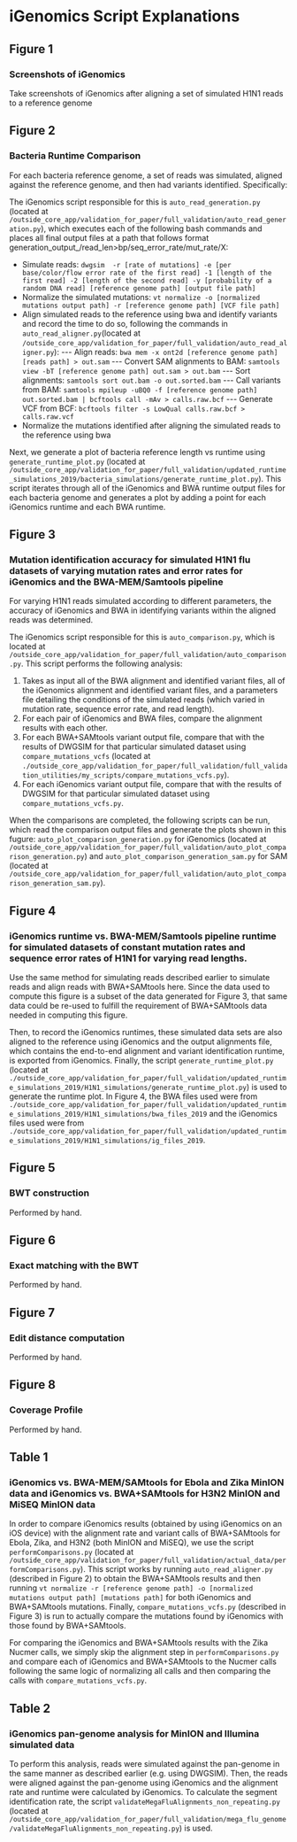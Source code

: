# iGenomics Script Explanations
## Figure 1
### Screenshots of iGenomics
Take screenshots of iGenomics after aligning a set of simulated H1N1 reads to a reference genome

## Figure 2
### Bacteria Runtime Comparison
For each bacteria reference genome, a set of reads was simulated, aligned against the reference genome, and then had variants identified. Specifically:

The iGenomics script responsible for this is `auto_read_generation.py` (located at `/outside_core_app/validation_for_paper/full_validation/auto_read_generation.py`), which executes each of the following bash commands and places all final output files at a path that follows format generation_output_<bacteria name>/read_len<read len>>bp/seq_error_rate<sequencing error rate>/mut_rate<mutation rate>/X:
- Simulate reads: `dwgsim  -r [rate of mutations] -e [per base/color/flow error rate of the first read] -1 [length of the first read] -2 [length of the second read] -y [probability of a random DNA read] [reference genome path] [output file path]`
- Normalize the simulated mutations: `vt normalize -o [normalized mutations output path] -r [reference genome path] [VCF file path]`
- Align simulated reads to the reference using bwa and identify variants and record the time to do so, following the commands in `auto_read_aligner.py`(located at `/outside_core_app/validation_for_paper/full_validation/auto_read_aligner.py`):
--- Align reads: `bwa mem -x ont2d [reference genome path] [reads path] > out.sam`
--- Convert SAM alignments to BAM: `samtools view -bT [reference genome path] out.sam > out.bam`
--- Sort alignments: `samtools sort out.bam -o out.sorted.bam`
--- Call variants from BAM: `samtools mpileup -uBQ0 -f [reference genome path] out.sorted.bam | bcftools call -mAv > calls.raw.bcf`
--- Generate VCF from BCF: `bcftools filter -s LowQual calls.raw.bcf > calls.raw.vcf`
- Normalize the mutations identified after aligning the simulated reads to the reference using bwa

Next, we generate a plot of bacteria reference length vs runtime using `generate_runtime_plot.py` (located at `/outside_core_app/validation_for_paper/full_validation/updated_runtime_simulations_2019/bacteria_simulations/generate_runtime_plot.py`). This script iterates through all of the iGenomics and BWA runtime output files for each bacteria genome and generates a plot by adding a point for each iGenomics runtime and each BWA runtime.

## Figure 3
### Mutation identification accuracy for simulated H1N1 flu datasets of varying mutation rates and error rates for iGenomics and the BWA-MEM/Samtools pipeline

For varying H1N1 reads simulated according to different parameters, the accuracy of iGenomics and BWA in identifying variants within the aligned reads was determined. 

The iGenomics script responsible for this is `auto_comparison.py`, which is located at `/outside_core_app/validation_for_paper/full_validation/auto_comparison.py`. This script performs the following analysis:
1. Takes as input all of the BWA alignment and identified variant files, all of the iGenomics alignment and identified variant files, and a parameters file detailing the conditions of the simulated reads (which varied in mutation rate, sequence error rate, and read length).
2. For each pair of iGenomics and BWA files, compare the alignment results with each other.
3. For each BWA+SAMtools variant output file, compare that with the results of DWGSIM for that particular simulated dataset using `compare_mutations_vcfs` (located at `./outside_core_app/validation_for_paper/full_validation/full_validation_utilities/my_scripts/compare_mutations_vcfs.py`).
4. For each iGenomics variant output file, compare that with the results of DWGSIM for that particular simulated dataset using `compare_mutations_vcfs.py`.

When the comparisons are completed, the following scripts can be run, which read the comparison output files and generate the plots shown in this fugure: `auto_plot_comparison_generation.py` for iGenomics (located at `/outside_core_app/validation_for_paper/full_validation/auto_plot_comparison_generation.py`) and `auto_plot_comparison_generation_sam.py` for SAM (located at `/outside_core_app/validation_for_paper/full_validation/auto_plot_comparison_generation_sam.py`).

## Figure 4
### iGenomics runtime vs. BWA-MEM/Samtools pipeline runtime for simulated datasets of constant mutation rates and sequence error rates of H1N1 for varying read lengths. 

Use the same method for simulating reads described earlier to simulate reads and align reads with BWA+SAMtools here. Since the data used to compute this figure is a subset of the data generated for Figure 3, that same data could be re-used to fulfill the requirement of BWA+SAMtools data needed in computing this figure. 

Then, to record the iGenomics runtimes, these simulated data sets are also aligned to the reference using iGenomics and the output alignments file, which contains the end-to-end alignment and variant identification runtime, is exported from iGenomics. Finally, the script `generate_runtime_plot.py` (located at `./outside_core_app/validation_for_paper/full_validation/updated_runtime_simulations_2019/H1N1_simulations/generate_runtime_plot.py`) is used to generate the runtime plot. In Figure 4, the BWA files used were from `./outside_core_app/validation_for_paper/full_validation/updated_runtime_simulations_2019/H1N1_simulations/bwa_files_2019` and the iGenomics files used were from `./outside_core_app/validation_for_paper/full_validation/updated_runtime_simulations_2019/H1N1_simulations/ig_files_2019`.

## Figure 5
### BWT construction
Performed by hand.

## Figure 6
### Exact matching with the BWT
Performed by hand.

## Figure 7
### Edit distance computation
Performed by hand.

## Figure 8
### Coverage Profile
Performed by hand.

## Table 1
### iGenomics vs. BWA-MEM/SAMtools for Ebola and Zika MinION data and iGenomics vs. BWA+SAMtools for H3N2 MinION and MiSEQ MinION data

In order to compare iGenomics results (obtained by using iGenomics on an iOS device) with the alignment rate and variant calls of BWA+SAMtools for Ebola, Zika, and H3N2 (both MinION and MiSEQ), we use the script `performComparisons.py` (located at `/outside_core_app/validation_for_paper/full_validation/actual_data/performComparisons.py`). This script works by running `auto_read_aligner.py` (described in Figure 2) to obtain the BWA+SAMtools results and then running `vt normalize -r [reference genome path] -o [normalized mutations output path] [mutations path]` for both iGenomics and BWA+SAMtools mutations. Finally, `compare_mutations_vcfs.py` (described in Figure 3) is run to actually compare the mutations found by iGenomics with those found by BWA+SAMtools.

For comparing the iGenomics and BWA+SAMtools results with the Zika Nucmer calls, we simply skip the alignment step in `performComparisons.py` and compare each of iGenomics and BWA+SAMtools to the Nucmer calls following the same logic of normalizing all calls and then comparing the calls with `compare_mutations_vcfs.py`.


## Table 2
### iGenomics pan-genome analysis for MinION and Illumina simulated data

To perform this analysis, reads were simulated against the pan-genome in the same manner as described earlier (e.g. using DWGSIM). Then, the reads were aligned against the pan-genome using iGenomics and the alignment rate and runtime were calculated by iGenomics. To calculate the segment identification rate, the script `validateMegaFluAlignments_non_repeating.py` (located at `/outside_core_app/validation_for_paper/full_validation/mega_flu_genome/validateMegaFluAlignments_non_repeating.py`) is used.
